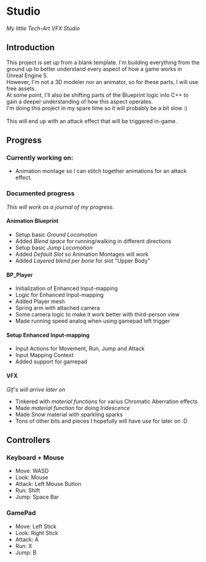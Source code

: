 # Studio
_My little Tech-Art VFX Studio_
## Introduction
This project is set up from a blank template. I'm building everything from the ground up to better understand every aspect of how a game works in Unreal Engine 5.<br> 
However, I'm not a 3D modeler nor an animator, so for these parts, I will use free assets.<br> 
At some point, I'll also be shifting parts of the Blueprint logic into C++ to gain a deeper understanding of how this aspect operates. <br> 
I'm doing this project in my spare time so it will probably be a bit slow :) <br>
<br> 
This will end up with an attack effect that will be triggered in-game.

## Progress

### Currently working on:
* Animation montage so I can stitch together animations for an attack effect.

### Documented progress
_This will work as a journal of my progress._

#### Animation Blueprint
* Setup basic _Ground Locomotion_
* Added _Blend space_ for running/walking in different directions 
* Setup basic _Jump Locomotion_
* Added _Default Slot_ so Animation Montages will work
* Added _Layered blend per bone_ for slot "Upper Body" 

#### BP_Player
* Initialization of Enhanced Input-mapping
* Logic for Enhanced Input-mapping
* Added Player mesh
* Spring arm with attached camera
* Some camera logic to make it work better with third-person view
* Made running speed analog when using gamepad left trigger

#### Setup Enhanced Input-mapping
* Input Actions for Movement, Run, Jump and Attack
* Input Mapping Context
* Added support for gamepad

#### VFX
_Gif's will arrive later on_
* Tinkered with _material functions_ for varius Chromatic Aberration effects
* Made _material function_ for doing _Iridescence_
* Made _Snow_ material with sparkling sparks
* Tons of other bits and pieces I hopefully will have use for later on :D


## Controllers

### Keyboard + Mouse

* Move: WASD
* Look: Mouse
* Attack: Left Mouse Button
* Run: Shift
* Jump: Space Bar


### GamePad

* Move: Left Stick
* Look: Right Stick
* Attack: A
* Run: X
* Jump: B
